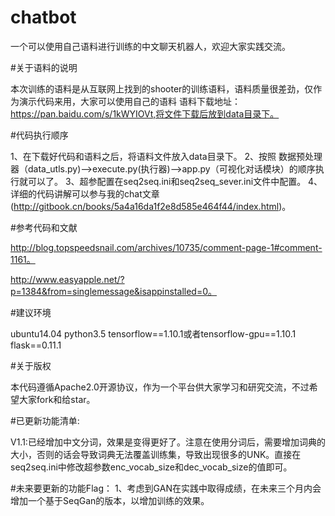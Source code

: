 # chatbot
一个可以使用自己语料进行训练的中文聊天机器人，欢迎大家实践交流。

#关于语料的说明

本次训练的语料是从互联网上找到的shooter的训练语料，语料质量很差劲，仅作为演示代码来用，大家可以使用自己的语料
语料下载地址：https://pan.baidu.com/s/1kWYIOVt,将文件下载后放到data目录下。

#代码执行顺序

1、在下载好代码和语料之后，将语料文件放入data目录下。
2、按照 数据预处理器（data_utls.py)-->execute.py(执行器)-->app.py（可视化对话模块）的顺序执行就可以了。
3、超参配置在seq2seq.ini和seq2seq_sever.ini文件中配置。
4、详细的代码讲解可以参与我的chat文章(http://gitbook.cn/books/5a4a16da1f2e8d585e464f44/index.html)。


#参考代码和文献

http://blog.topspeedsnail.com/archives/10735/comment-page-1#comment-1161。

http://www.easyapple.net/?p=1384&from=singlemessage&isappinstalled=0。

#建议环境

ubuntu14.04
python3.5
tensorflow==1.10.1或者tensorflow-gpu==1.10.1
flask==0.11.1

#关于版权

本代码遵循Apache2.0开源协议，作为一个平台供大家学习和研究交流，不过希望大家fork和给star。

#已更新功能清单:

V1.1:已经增加中文分词，效果是变得更好了。注意在使用分词后，需要增加词典的大小，否则的话会导致词典无法覆盖训练集，导致出现很多的UNK。直接在seq2seq.ini中修改超参数enc_vocab_size和dec_vocab_size的值即可。

#未来要更新的功能Flag：
1、考虑到GAN在实践中取得成绩，在未来三个月内会增加一个基于SeqGan的版本，以增加训练的效果。






